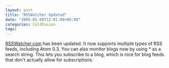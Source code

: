 ```yaml
---
layout: post
title: "RSSWatcher Updated"
date: "2005-01-09T12:01:00+06:00"
categories: ColdFusion 
tags: 
---
```


<a href="http://www.rsswatcher.com">RSSWatcher.com</a> has been updated. It now supports multiple types of RSS feeds, including Atom 0.3. You can also monitor blogs now by using * as a search string. This lets you subscribe to a blog, which is nice for blog feeds that don't actually allow for subscriptions.